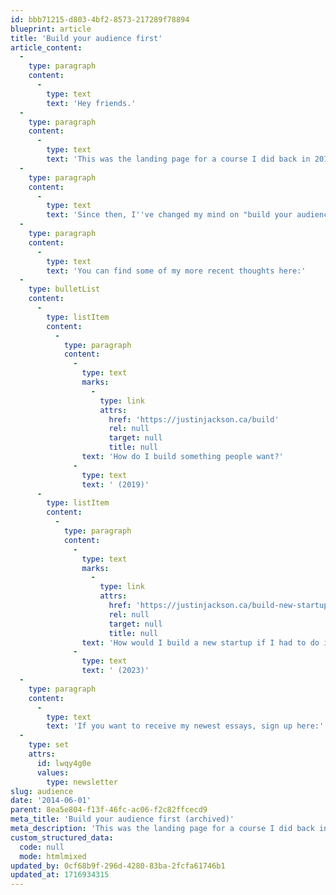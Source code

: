 ```yaml
---
id: bbb71215-d803-4bf2-8573-217289f78894
blueprint: article
title: 'Build your audience first'
article_content:
  -
    type: paragraph
    content:
      -
        type: text
        text: 'Hey friends.'
  -
    type: paragraph
    content:
      -
        type: text
        text: 'This was the landing page for a course I did back in 2014.'
  -
    type: paragraph
    content:
      -
        type: text
        text: 'Since then, I''ve changed my mind on "build your audience first."'
  -
    type: paragraph
    content:
      -
        type: text
        text: 'You can find some of my more recent thoughts here:'
  -
    type: bulletList
    content:
      -
        type: listItem
        content:
          -
            type: paragraph
            content:
              -
                type: text
                marks:
                  -
                    type: link
                    attrs:
                      href: 'https://justinjackson.ca/build'
                      rel: null
                      target: null
                      title: null
                text: 'How do I build something people want?'
              -
                type: text
                text: ' (2019)'
      -
        type: listItem
        content:
          -
            type: paragraph
            content:
              -
                type: text
                marks:
                  -
                    type: link
                    attrs:
                      href: 'https://justinjackson.ca/build-new-startup/'
                      rel: null
                      target: null
                      title: null
                text: 'How would I build a new startup if I had to do it all over again?'
              -
                type: text
                text: ' (2023)'
  -
    type: paragraph
    content:
      -
        type: text
        text: 'If you want to receive my newest essays, sign up here:'
  -
    type: set
    attrs:
      id: lwqy4g0e
      values:
        type: newsletter
slug: audience
date: '2014-06-01'
parent: 8ea5e804-f13f-46fc-ac06-f2c82ffcecd9
meta_title: 'Build your audience first (archived)'
meta_description: 'This was the landing page for a course I did back in 2014. Since then, I''ve changed my mind on "build your audience first."'
custom_structured_data:
  code: null
  mode: htmlmixed
updated_by: 0cf68b9f-296d-4280-83ba-2fcfa61746b1
updated_at: 1716934315
---
```

